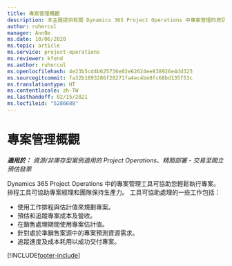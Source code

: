 ```yaml
---
title: 專案管理概觀
description: 本主題提供有關 Dynamics 365 Project Operations 中專案管理的資訊。
author: ruhercul
manager: AnnBe
ms.date: 10/06/2020
ms.topic: article
ms.service: project-operations
ms.reviewer: kfend
ms.author: ruhercul
ms.openlocfilehash: 4e23b5cd4b625736e02e62624ee838926e4dd325
ms.sourcegitcommit: fa32b1893286f20271fa4ec4be8fc68bd135f53c
ms.translationtype: HT
ms.contentlocale: zh-TW
ms.lasthandoff: 02/15/2021
ms.locfileid: "5286688"
---
```

# <a name="project-management-overview"></a>專案管理概觀

_**適用於：** 資源/非庫存型案例適用的 Project Operations、精簡部署 - 交易至開立預估發票_

Dynamics 365 Project Operations 中的專案管理工具可協助您輕鬆執行專案。 排程工具可協助專案經理和團隊保持生產力。 工具可協助處理的一些工作包括：

- 使用工作排程與估計值來規劃專案。
- 預估和追蹤專案成本及營收。
- 在銷售處理期間使用專案估計值。
- 針對處於準銷售案源中的專案預測資源需求。
- 追蹤進度及成本耗用以成功交付專案。


[!INCLUDE[footer-include](../includes/footer-banner.md)]